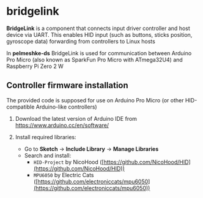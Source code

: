 # bridgelink

**BridgeLink** is a component that connects input driver controller and host device via UART. This enables HID input (such as buttons, sticks position, gyroscope data) forwarding from controllers to Linux hosts

In **pelmeshke-ds** BridgeLink is used for communication between Arduino Pro Micro (also known as SparkFun Pro Micro with ATmega32U4) and Raspberry Pi Zero 2 W

## Controller firmware installation

The provided code is supposed for use on Arduino Pro Micro (or other HID-compatible Arduino-like controllers)

1. Download the latest version of Arduino IDE from https://www.arduino.cc/en/software/

2. Install required libraries:
    * Go to **Sketch** -> **Include Library** -> **Manage Libraries**
    * Search and install:
        * `HID-Project` by NicoHood ([https://github.com/NicoHood/HID](https://github.com/NicoHood/HID))
        * `MPU6050` by Electric Cats ([https://github.com/electroniccats/mpu6050](https://github.com/electroniccats/mpu6050))


